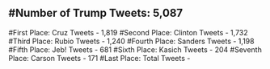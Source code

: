 #Number of Trump Tweets: 5,087
---
#First Place: Cruz Tweets - 1,819
#Second Place: Clinton Tweets - 1,732
#Third Place: Rubio Tweets - 1,240
#Fourth Place: Sanders Tweets - 1,198
#Fifth Place: Jeb! Tweets - 681
#Sixth Place: Kasich Tweets - 204
#Seventh Place: Carson Tweets - 171
#Last Place: Total Tweets -  

